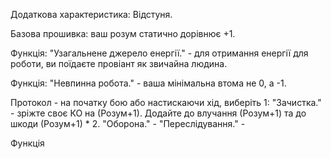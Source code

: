 Додаткова характеристика: Відстуня.

Базова прошивка: ваш розум статично дорівнює +1.

Функція: "Узагальнене джерело енергії." - для отримання енергії для роботи, ви поїдаєте провіант як звичайна людина. 

Функція: "Невпинна робота." - ваша мінімальна втома не 0, а -1.

Протокол - на початку бою або настискаючи хід, виберіть 1:
"Зачистка." - зріжте своє КО на (Розум+1). Додайте до влучання (Розум+1) та до шкоди (Розум+1) * 2. 
"Оборона." - 
"Переслідування." - 

Функція

